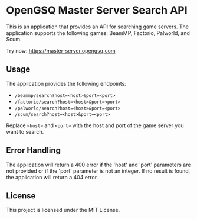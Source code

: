 # OpenGSQ Master Server Search API

This is an application that provides an API for searching game servers. The application supports the following games: BeamMP, Factorio, Palworld, and Scum.

Try now: https://master-server.opengsq.com

## Usage

The application provides the following endpoints:

- `/beammp/search?host=<host>&port=<port>`
- `/factorio/search?host=<host>&port=<port>`
- `/palworld/search?host=<host>&port=<port>`
- `/scum/search?host=<host>&port=<port>`

Replace `<host>` and `<port>` with the host and port of the game server you want to search.

## Error Handling

The application will return a 400 error if the 'host' and 'port' parameters are not provided or if the 'port' parameter is not an integer. If no result is found, the application will return a 404 error.

## License

This project is licensed under the MIT License.
